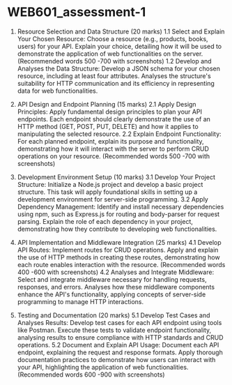 # WEB601_assessment-1

1. Resource Selection and Data Structure (20 marks)
1.1 Select and Explain Your Chosen Resource: Choose a resource (e.g., products, books, users) for your API.
Explain your choice, detailing how it will be used to demonstrate the application of web functionalities on
the server. (Recommended words 500 -700 with screenshots)
1.2 Develop and Analyses the Data Structure: Develop a JSON schema for your chosen resource, including at
least four attributes. Analyses the structure's suitability for HTTP communication and its efficiency in
representing data for web functionalities.

2. API Design and Endpoint Planning (15 marks)
2.1 Apply Design Principles: Apply fundamental design principles to plan your API endpoints. Each endpoint
should clearly demonstrate the use of an HTTP method (GET, POST, PUT, DELETE) and how it applies to
manipulating the selected resource.
2.2 Explain Endpoint Functionality: For each planned endpoint, explain its purpose and functionality,
demonstrating how it will interact with the server to perform CRUD operations on your resource.
(Recommended words 500 -700 with screenshots)

3. Development Environment Setup (10 marks)
3.1 Develop Your Project Structure: Initialize a Node.js project and develop a basic project structure. This task
will apply foundational skills in setting up a development environment for server-side programming.
3.2 Apply Dependency Management: Identify and install necessary dependencies using npm, such as Express.js
for routing and body-parser for request parsing. Explain the role of each dependency in your project,
demonstrating how they contribute to developing web functionalities.

4. API Implementation and Middleware Integration (25 marks)
4.1 Develop API Routes: Implement routes for CRUD operations. Apply and explain the use of HTTP methods in
creating these routes, demonstrating how each route enables interaction with the resource.
(Recommended words 400 -600 with screenshots)
4.2 Analyses and Integrate Middleware: Select and integrate middleware necessary for handling requests,
responses, and errors. Analyses how these middleware components enhance the API's functionality,
applying concepts of server-side programming to manage HTTP interactions.

5. Testing and Documentation (20 marks)
5.1 Develop Test Cases and Analyses Results: Develop test cases for each API endpoint using tools like
Postman. Execute these tests to validate endpoint functionality, analysing results to ensure compliance with
HTTP standards and CRUD operations.
5.2 Document and Explain API Usage: Document each API endpoint, explaining the request and response
formats. Apply thorough documentation practices to demonstrate how users can interact with your API,
highlighting the application of web functionalities. (Recommended words 600 -900 with screenshots)
